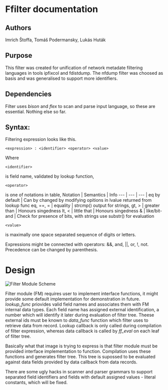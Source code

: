# Ffilter documentation

## Authors
Imrich Štoffa, Tomáš Podermansky, Lukás Huták

## Purpose
This filter was created for unification of network metadate filtering languages in tools ipfixcol and fdistdump. The nfdump filter was choosed as basis and was generalised to support more identifiers.

## Dependencies
Filter uses *bison* and *flex* to scan and parse input language, so these are essential. Nothing else so far. 

## Syntax:

Filtering expression looks like this.
```
<expression> : <identifier> <operator> <value>
```
Where
```
<identifier>
```
is field name, validated by lookup function,

```
<operator>
``` 
is one of notations in table,
Notation | Semantics | Info
--- | --- | ---
 | eq by default | Can by changed by modifying opitions in lvalue returned from lookup func
eq, ==, = | equality | strcmp() output for strings, 
gt, > | greater than | Honours singedness
lt, < | little that | Honours singedness
& | like/bit-and | Check for presence of bits, with strings use substr() for evaluation

```
<value>
``` 
is maximally one space separated sequence of digits or letters.

Expressions might be connected with operators: &&, and, ||, or, !, not. Precedence can be
changed by parenthesis.

# Design
![Filter Module Scheme](doc/filter_data_model.png)

Filter module (FM) requires user to implement interface functions, it might provide some default implementation for demonstration in future. _lookup\_func_ priovides valid field names and associates them with FM internal data types. Each field name has assigned external identification, a number which will identify it later during evaluation of filter tree. Theese external ids must be known to _data\_func_ function which filter uses to retrieve data from record. Lookup callback is only called during compilation of filter expression, whereas data callback is called by _ff\_eval_ on each leaf of filter tree.

Basically what that image is trying to express is that filter module must be provided interface implementation to function. Compilation uses these functions and generates filter tree. This tree is supossed to be evaluated against data fields provided by data callback from data records.

There are some ugly hacks in scanner and parser grammars to support separated field identifiers and fields with default assigned values - literal constants, which will be fixed.
